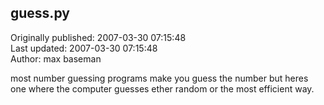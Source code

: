 ## guess.py  
Originally published: 2007-03-30 07:15:48  
Last updated: 2007-03-30 07:15:48  
Author: max baseman  
  
most number guessing programs make you guess the number but heres one where the computer guesses ether random or the most efficient way.